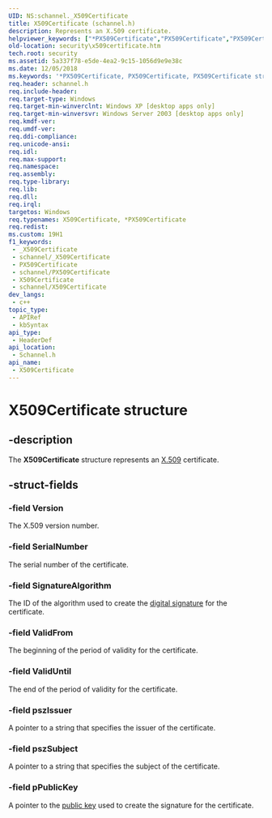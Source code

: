 ```yaml
---
UID: NS:schannel._X509Certificate
title: X509Certificate (schannel.h)
description: Represents an X.509 certificate.
helpviewer_keywords: ["*PX509Certificate","PX509Certificate","PX509Certificate structure pointer [Security]","X509Certificate","X509Certificate structure [Security]","schannel/PX509Certificate","schannel/X509Certificate","security.x509certificate"]
old-location: security\x509certificate.htm
tech.root: security
ms.assetid: 5a337f78-e5de-4ea2-9c15-1056d9e9e38c
ms.date: 12/05/2018
ms.keywords: '*PX509Certificate, PX509Certificate, PX509Certificate structure pointer [Security], X509Certificate, X509Certificate structure [Security], schannel/PX509Certificate, schannel/X509Certificate, security.x509certificate'
req.header: schannel.h
req.include-header: 
req.target-type: Windows
req.target-min-winverclnt: Windows XP [desktop apps only]
req.target-min-winversvr: Windows Server 2003 [desktop apps only]
req.kmdf-ver: 
req.umdf-ver: 
req.ddi-compliance: 
req.unicode-ansi: 
req.idl: 
req.max-support: 
req.namespace: 
req.assembly: 
req.type-library: 
req.lib: 
req.dll: 
req.irql: 
targetos: Windows
req.typenames: X509Certificate, *PX509Certificate
req.redist: 
ms.custom: 19H1
f1_keywords:
 - _X509Certificate
 - schannel/_X509Certificate
 - PX509Certificate
 - schannel/PX509Certificate
 - X509Certificate
 - schannel/X509Certificate
dev_langs:
 - c++
topic_type:
 - APIRef
 - kbSyntax
api_type:
 - HeaderDef
api_location:
 - Schannel.h
api_name:
 - X509Certificate
---
```


# X509Certificate structure


## -description

The <b>X509Certificate</b> structure represents an <a href="/windows/desktop/SecGloss/x-gly">X.509</a> certificate.

## -struct-fields

### -field Version

The X.509 version number.

### -field SerialNumber

The serial number of the certificate.

### -field SignatureAlgorithm

The ID of the algorithm used to create the <a href="/windows/desktop/SecGloss/d-gly">digital signature</a> for the certificate.

### -field ValidFrom

The beginning of the period of validity for the certificate.

### -field ValidUntil

The end of the period of validity for the certificate.

### -field pszIssuer

A pointer to a string that specifies the issuer of the certificate.

### -field pszSubject

A pointer to a string that specifies the subject of the certificate.

### -field pPublicKey

A pointer to the <a href="/windows/desktop/SecGloss/p-gly">public key</a> used to create the signature for the certificate.